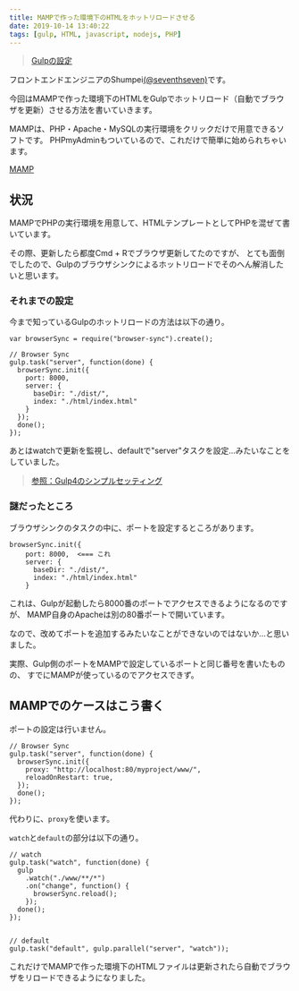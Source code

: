 ```yaml
---
title: MAMPで作った環境下のHTMLをホットリロードさせる
date: 2019-10-14 13:40:22
tags: [gulp, HTML, javascript, nodejs, PHP]
---
```


> [Gulpの設定](/tags/gulp/)

フロントエンドエンジニアのShumpei[(@seventhseven)](https://twitter.com/seventhseven)です。

今回はMAMPで作った環境下のHTMLをGulpでホットリロード（自動でブラウザを更新）させる方法を書いていきます。

MAMPは、PHP・Apache・MySQLの実行環境をクリックだけで用意できるソフトです。
PHPmyAdminもついているので、これだけで簡単に始められちゃいます。

[MAMP](https://www.mamp.info/en/mamp/)

<!-- toc -->

## 状況

MAMPでPHPの実行環境を用意して、HTMLテンプレートとしてPHPを混ぜて書いています。

その際、更新したら都度Cmd + Rでブラウザ更新してたのですが、
とても面倒でしたので、Gulpのブラウザシンクによるホットリロードでそのへん解消したいと思います。

### それまでの設定

今まで知っているGulpのホットリロードの方法は以下の通り。

```
var browserSync = require("browser-sync").create();

// Browser Sync
gulp.task("server", function(done) {
  browserSync.init({
    port: 8000,
    server: {
      baseDir: "./dist/",
      index: "./html/index.html"
    }
  });
  done();
});
```

あとはwatchで更新を監視し、defaultで"server"タスクを設定…みたいなことをしていました。

> [参照：Gulp4のシンプルセッティング](/2019/07/10/gulp-4-setting/)


### 謎だったところ

ブラウザシンクのタスクの中に、ポートを設定するところがあります。

```
browserSync.init({
    port: 8000,  <=== これ
    server: {
      baseDir: "./dist/",
      index: "./html/index.html"
    }
```

これは、Gulpが起動したら8000番のポートでアクセスできるようになるのですが、
MAMP自身のApacheは別の80番ポートで開いています。

なので、改めてポートを追加するみたいなことができないのではないか…と思いました。

実際、Gulp側のポートをMAMPで設定しているポートと同じ番号を書いたものの、
すでにMAMPが使っているのでアクセスできず。


## MAMPでのケースはこう書く

ポートの設定は行いません。

```
// Browser Sync
gulp.task("server", function(done) {
  browserSync.init({
    proxy: "http://localhost:80/myproject/www/",
    reloadOnRestart: true,
  });
  done();
});
```

代わりに、`proxy`を使います。

`watch`と`default`の部分は以下の通り。

```
// watch
gulp.task("watch", function(done) {
  gulp
    .watch("./www/**/*")
    .on("change", function() {
      browserSync.reload();
    });
  done();
});


// default
gulp.task("default", gulp.parallel("server", "watch"));

```

これだけでMAMPで作った環境下のHTMLファイルは更新されたら自動でブラウザをリロードできるようになりました。
